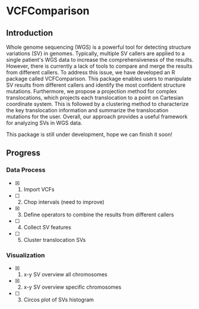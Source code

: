 # VCFComparison

## Introduction
Whole genome sequencing (WGS) is a powerful tool for detecting structure variations (SV) in genomes. Typically, multiple SV callers are applied to a single patient's WGS data to increase the comprehensiveness of the results. However, there is currently a lack of tools to compare and merge the results from different callers. To address this issue, we have developed an R package called VCFComparison. This package enables users to manipulate SV results from different callers and identify the most confident structure mutations. Furthermore, we propose a projection method for complex translocations, which projects each translocation to a point on Cartesian coordinate system. This is followed by a clustering method to characterize the key translocation information and summarize the translocation mutations for the user. Overall, our approach provides a useful framework for analyzing SVs in WGS data.




This package is still under development, hope we can finish it soon!


## Progress
### Data Process
- [x] 1. Import VCFs
- [ ] 2. Chop intervals (need to improve)
- [x] 3. Define operators to combine the results from different callers
- [ ] 4. Collect SV features 
- [ ] 5. Cluster translocation SVs
### Visualization
- [x] 1. x-y SV overview all chromosomes
- [x] 2. x-y SV overview specific chromosomes
- [ ] 3. Circos plot of SVs histogram

